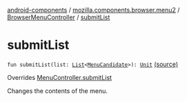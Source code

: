 [android-components](../../index.md) / [mozilla.components.browser.menu2](../index.md) / [BrowserMenuController](index.md) / [submitList](./submit-list.md)

# submitList

`fun submitList(list: `[`List`](https://kotlinlang.org/api/latest/jvm/stdlib/kotlin.collections/-list/index.html)`<`[`MenuCandidate`](../../mozilla.components.concept.menu.candidate/-menu-candidate/index.md)`>): `[`Unit`](https://kotlinlang.org/api/latest/jvm/stdlib/kotlin/-unit/index.html) [(source)](https://github.com/mozilla-mobile/android-components/blob/master/components/browser/menu2/src/main/java/mozilla/components/browser/menu2/BrowserMenuController.kt#L105)

Overrides [MenuController.submitList](../../mozilla.components.concept.menu/-menu-controller/submit-list.md)

Changes the contents of the menu.

